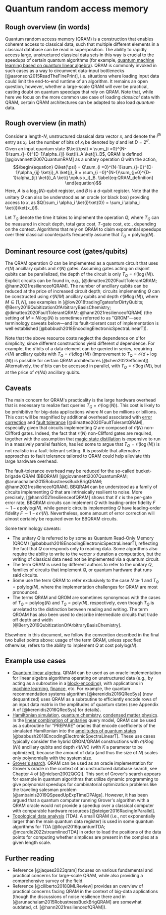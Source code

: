 # Quantum random access memory

## Rough overview (in words)

Quantum random access memory (QRAM) is a construction that enables coherent access to classical data, such that multiple different elements in a classical database can be read in superposition. The ability to rapidly access large, unstructured classical data sets in this way is crucial to the speedups of certain quantum algorithms (for example, [quantum machine learning based on quantum linear algebra](../../areas-of-application/machine-learning-with-classical-data/quantum-machine-learning-via-quantum-linear-algebra.md#quantum-machine-learning-via-quantum-linear-algebra)). QRAM is commonly invoked in such cases as a way to circumvent data-input bottlenecks [@aaronson2015ReadTheFinePrint], i.e. situations where loading input data could limit the end-to-end runtime of an algorithm. It remains an open question, however, whether a large-scale QRAM will ever be practical, casting doubt on quantum speedups that rely on QRAM. Note that, while here we focus on the more common use case of loading *classical* data with QRAM, certain QRAM architectures can be adapted to also load *quantum* data.


## Rough overview (in math)

Consider a length-$N$, unstructured classical data vector $x$, and denote the $i^\mathrm{th}$ entry as $x_i$. Let the number of bits of $x_i$ be denoted by $d$ and let $D = 2^d$. Given an input quantum state $\ket{\psi} = \sum_{i =0}^{N-1}\sum_{j=0}^{D-1}\alpha_{ij} \ket{i}_A \ket{j}_B$, QRAM is defined [@giovannetti2007QuantumRAM] as a unitary operation $Q$ with the action, $$\begin{equation} Q\ket{\psi} = Q\sum_{i =0}^{N-1}\sum_{j=0}^{D-1}\alpha_{ij} \ket{i}_A \ket{j}_B = \sum_{i =0}^{N-1}\sum_{j=0}^{D-1}\alpha_{ij} \ket{i}_A \ket{j \oplus x_i}_B. \label{eq:QRAM_definition} \end{equation}$$ Here, $A$ is a $\log_2(N)$-qubit register, and $B$ is a $d$-qubit register. Note that the unitary $Q$ can also be understood as an oracle (or black box) providing access to $x$, as $Q(\sum_i \alpha_i \ket{i}\ket{0}) = \sum_i \alpha_i \ket{i}\ket{x_i}$.


Let $T_Q$ denote the time it takes to implement the operation $Q$, where $T_Q$ can be measured in circuit depth, total gate cost, $T$-gate cost, etc., depending on the context. Algorithms that rely on QRAM to claim exponential speedups over their classical counterparts frequently assume that $T_Q = \mathrm{polylog} (N)$.


## Dominant resource cost (gates/qubits)

The QRAM operation $Q$ can be implemented as a quantum circuit that uses $\mathcal{O}\left( N \right)$ ancillary qubits and $\mathcal{O}\left( N \right)$ gates. Assuming gates acting on disjoint qubits can be parallelized, the depth of the circuit is only $T_Q = \mathcal{O}\left( \log(N) \right)$. Explicit circuits can be found in, e.g., [@dimatteo2020FaultTolerantQRAM; @hann2021resilienceofQRAM]. The number of ancillary qubits can be reduced at the price of increased circuit depth; circuits implementing $Q$ can be constructed using $\mathcal{O}\left( N/M \right)$ ancillary qubits and depth $\mathcal{O}\left( M\log(N) \right)$, where $M \in [1, N]$, see examples in [@low2018tradingTgatesforDirtyQubits; @Berry2019QubitizationOfArbitraryBasisChemistry; @dimatteo2020FaultTolerantQRAM; @hann2021resilienceofQRAM] (the setting of $M=N/\log(N)$ is sometimes referred to as "QROM\"—see terminology caveats below—and its fault-tolerant cost of implementation is well established [@babbush2018EncodingElectronicSpectraLinearT]).


Note that the above resource costs neglect the dependence on $d$ for simplicity, since different constructions yield different $d$ dependence. For example, the $d$ bits of a data element can be queried in series, requiring $\mathcal{O}\left( N \right)$ ancillary qubits with $T_Q = \mathcal{O}\left( d\log(N) \right)$ (improvement to $T_Q = \mathcal{O}\left( d+\log(N) \right)$ is possible for certain QRAM architectures [@chen2023efficient]). Alternatively, the $d$ bits can be accessed in parallel, with $T_Q = \mathcal{O}\left( \log(N) \right)$, but at the price of $\mathcal{O}\left( Nd \right)$ ancillary qubits.


## Caveats

The main concern for QRAM's practicality is the large hardware overhead that is necessary to realize fast queries $T_Q = \mathcal{O}\left( \log(N) \right)$. This cost is likely to be prohibitive for big-data applications where $N$ can be millions or billions. This cost will be magnified by additional overhead associated with [error correction](../../fault-tolerant-quantum-computation/quantum-error-correction-with-the-surface-code.md#quantum-error-correction-with-the-surface-code) and [fault tolerance](../../fault-tolerant-quantum-computation/basics-of-fault-tolerance.md#basics-of-fault-tolerance) [@dimatteo2020FaultTolerantQRAM], especially given that circuits implementing $Q$ are composed of $\mathcal{O}\left( N \right)$ non-Clifford gates. Indeed, the fact that $\mathcal{O}\left( N \right)$ non-Clifford gates are required, together with the assumption that [magic state distillation](../../fault-tolerant-quantum-computation/logical-gates-with-the-surface-code.md#logical-gates-with-the-surface-code) is expensive to run in a massively parallel fashion, has led some to argue that $T_Q = \mathcal{O}\left( \log(N) \right)$ is not realistic in a fault-tolerant setting. It is possible that alternative approaches to fault tolerance tailored to QRAM could help alleviate this large hardware overhead.


The fault-tolerance overhead may be reduced for the so-called bucket-brigade QRAM (BBQRAM) [@giovannetti2007QuantumRAM; @arunachalam2015RobustnessBuckBrigQRAM; @hann2021resilienceofQRAM]. BBQRAM can be understood as a family of circuits implementing $Q$ that are intrinsically resilient to noise. More precisely, [@hann2021resilienceofQRAM] shows that if $\epsilon$ is the per-gate error rate, BBQRAM circuits can implement $Q$ with leading-order fidelity $F \sim 1- \epsilon\, \mathrm{polylog}(N)$, while generic circuits implementing $Q$ have leading-order fidelity $F \sim 1- \epsilon\, \mathcal{O}\left( N \right)$. Nevertheless, some amount of error correction will almost certainly be required even for BBQRAM circuits.


Some terminology caveats:


- The unitary $Q$ is referred to by some as Quantum Read-Only Memory (QROM) [@babbush2018EncodingElectronicSpectraLinearT], reflecting the fact that $Q$ corresponds only to reading data. Some algorithms also require the ability to write to the vector $x$ duration a computation, but the writing of classical data need not be implemented via a quantum circuit.
- The term QRAM is used by different authors to refer to the unitary $Q$, families of circuits that implement $Q$, or quantum hardware that runs said circuits.
- Some use the term QRAM to refer exclusively to the case $N\gg 1$ and $T_Q = \mathrm{polylog} (N)$, where the implementation challenges for QRAM are most pronounced.
- The terms QRAM and QROM are sometimes synonymous with the cases of $T_Q = \mathrm{polylog}(N)$ and $T_Q = \mathrm{poly}(N)$, respectively, even though $T_Q$ is unrelated to the distinction between reading and writing. The term QROAM has also been used to describe intermediate circuits that trade off depth and width [@Berry2019QubitizationOfArbitraryBasisChemistry].


Elsewhere in this document, we follow the convention described in the final two bullet points above: usage of the term QRAM, unless specified otherwise, refers to the ability to implement $Q$ at cost $\mathrm{polylog}(N)$.


## Example use cases

- [Quantum linear algebra](../../quantum-algorithmic-primitives/quantum-linear-algebra/introduction.md#quantum-linear-algebra). QRAM can be used as an oracle implementation for linear algebra algorithms operating on unstructured data (e.g., by acting as a subroutine in a [block-encoding](../../quantum-algorithmic-primitives/quantum-linear-algebra/block-encodings.md#block-encodingsClassical)), with applications in [machine learning](../../areas-of-application/machine-learning-with-classical-data/introduction.md#machine-learning-with-classical-data), [finance](../../areas-of-application/finance/introduction.md#finance), etc. For example, the quantum recommendation systems algorithm [@kerenidis2016QRecSys] (now dequantized) uses QRAM as a subroutine to efficiently encode rows of an input data matrix in the amplitudes of quantum states (see Appendix A of [@kerenidis2016QRecSys] for details).
- [Hamiltonian simulation](../../quantum-algorithmic-primitives/hamiltonian-simulation/introduction.md#hamiltonian-simulation), [quantum chemistry](../../areas-of-application/quantum-chemistry/electronic-structure-problem.md#electronic-structure-problem), [condensed matter physics](../../areas-of-application/condensed-matter-physics/introduction.md#condensed-matter-physics). In the [linear combination of unitaries](../../quantum-algorithmic-primitives/quantum-linear-algebra/manipulating-block-encodings.md#linear-combinations) query model, QRAM can be used as a subroutine for "PREPARE" oracles that encode coefficients of the simulated Hamiltonian into the [amplitudes of quantum states](../../quantum-algorithmic-primitives/loading-classical-data/preparing-states-from-classical-data.md#preparing-states-from-classical-data) [@babbush2018EncodingElectronicSpectraLinearT]. These use cases typically consider the hybrid QROM/QRAM constructions with $\mathcal{O}\left( K \log(N) \right)$ ancillary qubits and depth $\mathcal{O}\left( N/K \right)$ (with $K$ a parameter to be optimized), because the amount of data (and thus the size of $N$) scales only polynomially with the system size.
- [Grover's search](../../quantum-algorithmic-primitives/amplitude-amplification-and-estimation/introduction.md#amplitude-amplification-and-estimation). QRAM can be used as an oracle implementation for Grover's oracle in the context of an unstructured database search, see Chapter 4 of [@nielsen2002QCQI]. This sort of Grover's search appears for example in quantum algorithms that utilize dynamic programming to give polynomial speedups for combinatorial optimization problems like the traveling salesman problem [@ambainis2019QSpeedUpExpTimeDPAlgs]. However, it has been argued that a quantum computer running Grover's algorithm with a QRAM oracle would not provide a speedup over a classical computer with comparable hardware resources [@steiger2016RacingInParallel].
- [Topological data analysis](../../areas-of-application/machine-learning-with-classical-data/topological-data-analysis.md#topological-data-analysis) (TDA). A small QRAM (i.e., not exponentially larger than the main quantum data register) is used in some quantum algorithms for TDA [@lloyd2016quantumTDA; @mcardle2022streamlinedTDA] in order to load the positions of the data points for computing whether simplices are present in the complex at a given length scale.


## Further reading

- Reference [@jaques2023qram] focuses on various fundamental and practical concerns for large-scale QRAM, while also providing a comprehensive survey of the field.
- Reference [@ciliberto2018QMLReview] provides an overview of practical concerns facing QRAM in the context of big-data applications (though the discussions of noise resilience there and in [@arunachalam2015RobustnessBuckBrigQRAM] are somewhat outdated, cf. [@hann2021resilienceofQRAM]). 





